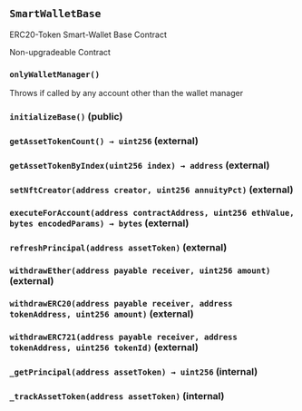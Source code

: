 ## `SmartWalletBase`

ERC20-Token Smart-Wallet Base Contract


Non-upgradeable Contract

### `onlyWalletManager()`



Throws if called by any account other than the wallet manager


### `initializeBase()` (public)





### `getAssetTokenCount() → uint256` (external)





### `getAssetTokenByIndex(uint256 index) → address` (external)





### `setNftCreator(address creator, uint256 annuityPct)` (external)





### `executeForAccount(address contractAddress, uint256 ethValue, bytes encodedParams) → bytes` (external)





### `refreshPrincipal(address assetToken)` (external)





### `withdrawEther(address payable receiver, uint256 amount)` (external)





### `withdrawERC20(address payable receiver, address tokenAddress, uint256 amount)` (external)





### `withdrawERC721(address payable receiver, address tokenAddress, uint256 tokenId)` (external)





### `_getPrincipal(address assetToken) → uint256` (internal)





### `_trackAssetToken(address assetToken)` (internal)






